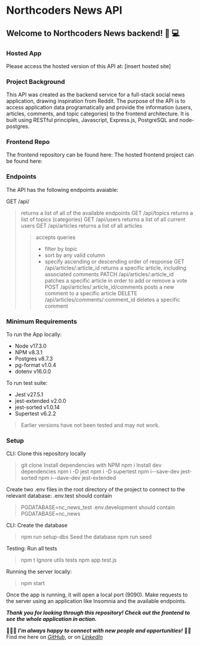 # Northcoders News API

## Welcome to Northcoders News backend! 📰 💻

### Hosted App

Please access the hosted version of this API at: [insert hosted site]

### Project Background

This API was created as the backend service for a full-stack social news application, drawing inspiration from Reddit. The purpose of the API is to access application data programatically and provide the information (users, articles, comments, and topic categories) to the frontend architecture. It is built using RESTful principles, Javascript, Express.js, PostgreSQL and node-postgres.

### Frontend Repo

The frontend repository can be found here:
The hosted frontend project can be found here:

### Endpoints

The API has the following endpoints avaiable: 

GET /api/ 
>returns a list of all of the available endpoints
GET /api/topics
>returns a list of topics (categories)
GET  /api/users
>returns a list of all current users
GET /api/articles
>returns a list of all articles
>>accepts queries
>>* filter by topic 
>>* sort by any valid column
>>* specify ascending or descending order of response 
GET /api/articles/:article_id
>returns a specific article, including associated comments
PATCH /api/articles/:article_id
>patches a specific article in order to add or remove a vote
POST /api/articles/:article_id/comments
>posts a new comment to a specific article
DELETE /api/articles/comments/:comment_id
>deletes a specific comment


### Minimum Requirements

To run the App locally:
* Node v17.3.0
* NPM v8.3.1 
* Postgres v8.7.3 
* pg-format v1.0.4 
* dotenv v16.0.0
    
To run test suite:
* Jest v27.5.1
* jest-extended v2.0.0
* jest-sorted v1.0.14
* Supertest v6.2.2

>Earlier versions have not been tested and may not work.

### Setup

CLI:
Clone this repository locally
>git clone
Install dependencies with NPM 
>npm i
Install dev dependencies
>npm i -D jest
>npm i -D supertest
>npm i--save-dev jest-sorted
>npm i--dave-dev jest-extended

Create two .env files in the root directory of the project to connect to the relevant database:
.env.test should contain
>PGDATABASE=nc_news_test
.env.development should contain
>PGDATABASE=nc_news

CLI:
Create the database
>npm run setup-dbs
Seed the database
>npm run seed

Testing:
Run all tests
>npm t 
Ignore utils tests
>npm app.test.js

Running the server locally:
>npm start

Once the app is running, it will open a local port (9090). Make requests to the server using an application like Insomnia and the available endpoints.

***Thank you for looking through this repository! Check out the frontend to see the whole application in action.***

👩🏽‍💻 ***I'm always happy to connect with new people and opportunities!*** 
👋🏽 Find me here on *[GitHub](https://github.com/maire-digital "let's connect!")*, or on *[LinkedIn](https://www.linkedin.com/in/maire-dev/ "let's connect!")* 